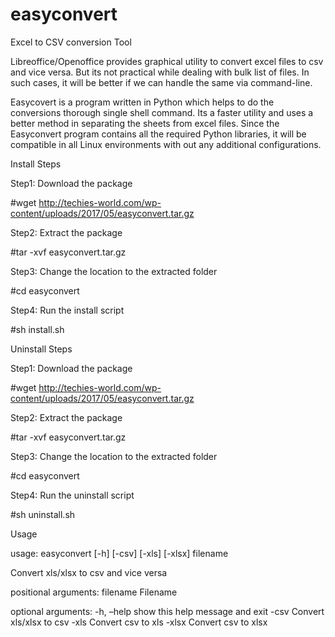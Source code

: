 # easyconvert
Excel to CSV conversion Tool

Libreoffice/Openoffice provides graphical utility to convert excel files to csv and vice versa.  But its not practical while dealing with bulk list of files. In such cases, it will be better if we can handle the same via command-line.

Easycovert is a program written in Python which helps to do the conversions thorough single shell command. Its a faster utility and uses a better method in separating the sheets from excel files. Since the Easyconvert program contains all the required Python libraries, it will be compatible in all Linux environments with out any additional configurations.

Install Steps

Step1: Download the package

#wget http://techies-world.com/wp-content/uploads/2017/05/easyconvert.tar.gz

Step2: Extract the package

#tar -xvf easyconvert.tar.gz

Step3: Change the location to the extracted folder

#cd easyconvert

Step4: Run the install script

#sh install.sh

Uninstall Steps

Step1: Download the package

#wget http://techies-world.com/wp-content/uploads/2017/05/easyconvert.tar.gz

Step2: Extract the package

#tar -xvf easyconvert.tar.gz

Step3: Change the location to the extracted folder

#cd easyconvert

Step4: Run the uninstall script

#sh uninstall.sh

Usage

usage: easyconvert [-h] [-csv] [-xls] [-xlsx] filename

Convert xls/xlsx to csv and vice versa

positional arguments:
filename    Filename

optional arguments:
-h, –help  show this help message and exit
-csv        Convert xls/xlsx to csv
-xls        Convert csv to xls
-xlsx       Convert csv to xlsx
